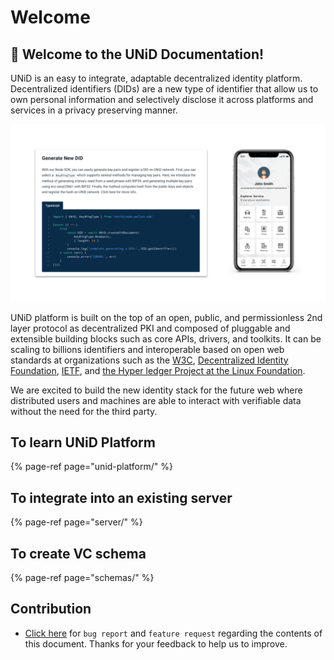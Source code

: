 # Welcome

## 🌟 Welcome to the UNiD Documentation!

UNiD is an easy to integrate, adaptable decentralized identity platform. Decentralized identifiers \(DIDs\) are a new type of identifier that allow us to own personal information and selectively disclose it across platforms and services in a privacy preserving manner.

![](.gitbook/assets/unid-tisasaito-12svg.svg)

UNiD platform is built on the top of an open, public, and permissionless 2nd layer protocol as decentralized PKI and composed of pluggable and extensible building blocks such as core APIs, drivers, and toolkits. It can be scaling to billions identifiers and interoperable based on open web standards at organizations such as the [W3C](https://www.w3.org/), [Decentralized Identity Foundation](https://identity.foundation/), [IETF](https://ietf.org/), and [the Hyper ledger Project at the Linux Foundation](https://www.hyperledger.org/). 

We are excited to build the new identity stack for the future web where distributed users and machines are able to interact with verifiable data without the need for the third party. 

## To learn UNiD Platform

{% page-ref page="unid-platform/" %}

## To integrate into an existing server

{% page-ref page="server/" %}

## To create VC schema

{% page-ref page="schemas/" %}

## Contribution

* [Click here](https://github.com/getunid/unid-docs/issues/new/choose) for `bug report` and `feature request` regarding the contents of this document. Thanks for your feedback to help us to improve.

